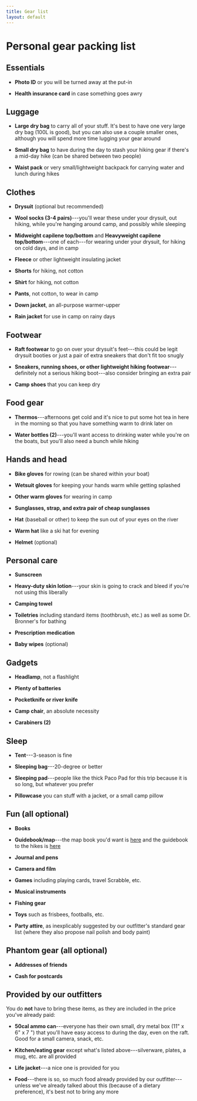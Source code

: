 ```yaml
---
title: Gear list
layout: default
---
```


# Personal gear packing list

## Essentials

* **Photo ID** or you will be turned away at the put-in

* **Health insurance card** in case something goes awry

## Luggage

* **Large dry bag** to carry all of your stuff. It's best to have one very large dry bag (100L is good), but you can also use a couple smaller ones, although you will spend more time lugging your gear around

* **Small dry bag** to have during the day to stash your hiking gear if there's a mid-day hike (can be shared between two people)

* **Waist pack** or very small/lightweight backpack for carrying water and lunch during hikes

## Clothes

* **Drysuit** (optional but recommended)

* **Wool socks (3-4 pairs)**---you'll wear these under your drysuit, out hiking, while you're hanging around camp, and possibly while sleeping

* **Midweight capilene top/bottom** and **Heavyweight capilene top/bottom**---one of each---for wearing under your drysuit, for hiking on cold days, and in camp

* **Fleece** or other lightweight insulating jacket

* **Shorts** for hiking, not cotton

* **Shirt** for hiking, not cotton

* **Pants**, not cotton, to wear in camp

* **Down jacket**, an all-purpose warmer-upper

* **Rain jacket** for use in camp on rainy days

## Footwear

* **Raft footwear** to go on over your drysuit's feet---this could be legit drysuit booties or just a pair of extra sneakers that don't fit too snugly

* **Sneakers, running shoes, or other lightweight hiking footwear**---definitely not a serious hiking boot---also consider bringing an extra pair

* **Camp shoes** that you can keep dry

## Food gear

* **Thermos**---afternoons get cold and it's nice to put some hot tea in here in the morning so that you have something warm to drink later on

* **Water bottles (2)**---you'll want access to drinking water while you're on the boats, but you'll also need a bunch while hiking

## Hands and head

* **Bike gloves** for rowing (can be shared within your boat)

* **Wetsuit gloves** for keeping your hands warm while getting splashed

* **Other warm gloves** for wearing in camp

* **Sunglasses, strap, and extra pair of cheap sunglasses**

* **Hat** (baseball or other) to keep the sun out of your eyes on the river

* **Warm hat** like a ski hat for evening

* **Helmet** (optional)

## Personal care

* **Sunscreen**

* **Heavy-duty skin lotion**---your skin is going to crack and bleed if you're not using this liberally

* **Camping towel**

* **Toiletries** including standard items (toothbrush, etc.) as well as some Dr. Bronner's for bathing

* **Prescription medication**

* **Baby wipes** (optional)

## Gadgets

* **Headlamp**, not a flashlight

* **Plenty of batteries**

* **Pocketknife or river knife**

* **Camp chair**, an absolute necessity

* **Carabiners (2)**

## Sleep

* **Tent**---3-season is fine

* **Sleeping bag**---20-degree or better

* **Sleeping pad**---people like the thick Paco Pad for this trip because it is so long, but whatever you prefer

* **Pillowcase** you can stuff with a jacket, or a small camp pillow

## Fun (all optional)

* **Books**

* **Guidebook/map**---the map book you'd want is [here](http://amzn.com/0977674991) and the guidebook to the hikes is [here](http://amzn.com/0979505542)

* **Journal and pens**

* **Camera and film**

* **Games** including playing cards, travel Scrabble, etc.

* **Musical instruments**

* **Fishing gear**

* **Toys** such as frisbees, footballs, etc.

* **Party attire**, as inexplicably suggested by our outfitter's standard gear list (where they also propose nail polish and body paint)

## Phantom gear (all optional)

* **Addresses of friends**

* **Cash for postcards**

## Provided by our outfitters

You do **not** have to bring these items, as they are included in the price you've already paid:

* **50cal ammo can**---everyone has their own small, dry metal box (11" x 6" x 7 ") that you'll have easy access to during the day, even on the raft. Good for a small camera, snack, etc.

* **Kitchen/eating gear** except what's listed above---silverware, plates, a mug, etc. are all provided

* **Life jacket**---a nice one is provided for you

* **Food**---there is so, so much food already provided by our outfitter---unless we've already talked about this (because of a dietary preference), it's best not to bring any more



